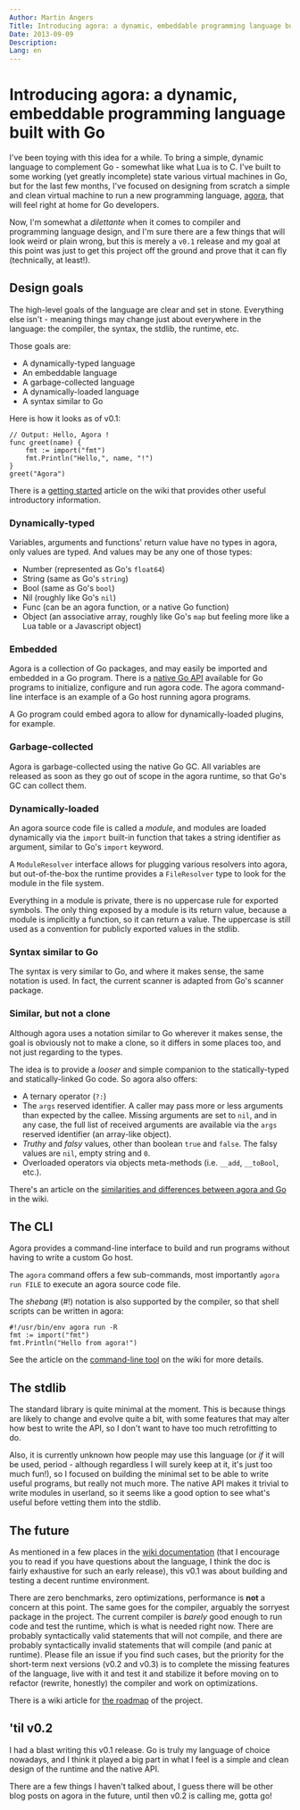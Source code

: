 ```yaml
---
Author: Martin Angers
Title: Introducing agora: a dynamic, embeddable programming language built with Go
Date: 2013-09-09
Description: 
Lang: en
---
```

# Introducing agora: a dynamic, embeddable programming language built with Go

I've been toying with this idea for a while. To bring a simple, dynamic language to complement Go - somewhat like what Lua is to C. I've built to some working (yet greatly incomplete) state various virtual machines in Go, but for the last few months, I've focused on designing from scratch a simple and clean virtual machine to run a new programming language, [agora][], that will feel right at home for Go developers.

Now, I'm somewhat a *dilettante* when it comes to compiler and programming language design, and I'm sure there are a few things that will look weird or plain wrong, but this is merely a `v0.1` release and my goal at this point was just to get this project off the ground and prove that it can fly (technically, at least!).

## Design goals

The high-level goals of the language are clear and set in stone. Everything else isn't - meaning things may change just about everywhere in the language: the compiler, the syntax, the stdlib, the runtime, etc.

Those goals are:

* A dynamically-typed language
* An embeddable language
* A garbage-collected language
* A dynamically-loaded language
* A syntax similar to Go

Here is how it looks as of v0.1:

```
// Output: Hello, Agora !
func greet(name) {
    fmt := import("fmt")
    fmt.Println("Hello,", name, "!")
}
greet("Agora")
```

There is a [getting started][start] article on the wiki that provides other useful introductory information.

### Dynamically-typed

Variables, arguments and functions' return value have no types in agora, only values are typed. And values may be any one of those types:

* Number (represented as Go's `float64`)
* String (same as Go's `string`)
* Bool (same as Go's `bool`)
* Nil (roughly like Go's `nil`)
* Func (can be an agora function, or a native Go function)
* Object (an associative array, roughly like Go's `map` but feeling more like a Lua table or a Javascript object)

### Embedded

Agora is a collection of Go packages, and may easily be imported and embedded in a Go program. There is a [native Go API][api] available for Go programs to initialize, configure and run agora code. The agora command-line interface is an example of a Go host running agora programs.

A Go program could embed agora to allow for dynamically-loaded plugins, for example.

### Garbage-collected

Agora is garbage-collected using the native Go GC. All variables are released as soon as they go out of scope in the agora runtime, so that Go's GC can collect them.

### Dynamically-loaded

An agora source code file is called a *module*, and modules are loaded dynamically via the `import` built-in function that takes a string identifier as argument, similar to Go's `import` keyword.

A `ModuleResolver` interface allows for plugging various resolvers into agora, but out-of-the-box the runtime provides a `FileResolver` type to look for the module in the file system.

Everything in a module is private, there is no uppercase rule for exported symbols. The only thing exposed by a module is its return value, because a module is implicitly a function, so it can return a value. The uppercase is still used as a convention for publicly exported values in the stdlib.

### Syntax similar to Go

The syntax is very similar to Go, and where it makes sense, the same notation is used. In fact, the current scanner is adapted from Go's scanner package.

### Similar, but not a clone

Although agora uses a notation similar to Go wherever it makes sense, the goal is obviously not to make a clone, so  it differs in some places too, and not just regarding to the types.

The idea is to provide a *looser* and simple companion to the statically-typed and statically-linked Go code. So agora also offers:

* A ternary operator (`?:`)
* The `args` reserved identifier. A caller may pass more or less arguments than expected by the callee. Missing arguments are set to `nil`, and in any case, the full list of received arguments are available via the `args` reserved identifier (an array-like object).
* *Truthy* and *falsy* values, other than boolean `true` and `false`. The falsy values are `nil`, empty string and `0`.
* Overloaded operators via objects meta-methods (i.e. `__add`, `__toBool`, etc.).

There's an article on the [similarities and differences between agora and Go][simdiff] in the wiki.

## The CLI

Agora provides a command-line interface to build and run programs without having to write a custom Go host.

The `agora` command offers a few sub-commands, most importantly `agora run FILE` to execute an agora source code file.

The *shebang* (#!) notation is also supported by the compiler, so that shell scripts can be written in agora:

```
#!/usr/bin/env agora run -R
fmt := import("fmt")
fmt.Println("Hello from agora!")
```

See the article on the [command-line tool][cli] on the wiki for more details.

## The stdlib

The standard library is quite minimal at the moment. This is because things are likely to change and evolve quite a bit, with some features that may alter how best to write the API, so I don't want to have too much retrofitting to do.

Also, it is currently unknown how people may use this language (or *if* it will be used, period - although regardless I will surely keep at it, it's just too much fun!), so I focused on building the minimal set to be able to write useful programs, but really not much more. The native API makes it trivial to write modules in userland, so it seems like a good option to see what's useful before vetting them into the stdlib.

## The future

As mentioned in a few places in the [wiki documentation][wiki] (that I encourage you to read if you have questions about the language, I think the doc is fairly exhaustive for such an early release), this v0.1 was about building and testing a decent runtime environment.

There are zero benchmarks, zero optimizations, performance is **not** a concern at this point. The same goes for the compiler, arguably the sorryest package in the project. The current compiler is *barely* good enough to run code and test the runtime, which is what is needed right now. There are probably syntactically valid statements that will not compile, and there are probably syntactically invalid statements that will compile (and panic at runtime). Please file an issue if you find such cases, but the priority for the short-term next versions (v0.2 and v0.3) is to complete the missing features of the language, live with it and test it and stabilize it before moving on to refactor (rewrite, honestly) the compiler and work on optimizations.

There is a wiki article for [the roadmap][roadmap] of the project.

## 'til v0.2

I had a blast writing this v0.1 release. Go is truly my language of choice nowadays, and I think it played a big part in what I feel is a simple and clean design of the runtime and the native API.

There are a few things I haven't talked about, I guess there will be other blog posts on agora in the future, until then v0.2 is calling me, gotta go!

[simdiff]: https://github.com/PuerkitoBio/agora/wiki/Similarities-and-differences-with-Go
[agora]: https://github.com/PuerkitoBio/agora
[start]: https://github.com/PuerkitoBio/agora/wiki/Getting-started
[api]: https://github.com/PuerkitoBio/agora/wiki/Native-Go-API
[cli]: https://github.com/PuerkitoBio/agora/wiki/Command-line-tool
[wiki]: https://github.com/PuerkitoBio/agora/wiki
[roadmap]: https://github.com/PuerkitoBio/agora/wiki/Roadmap

